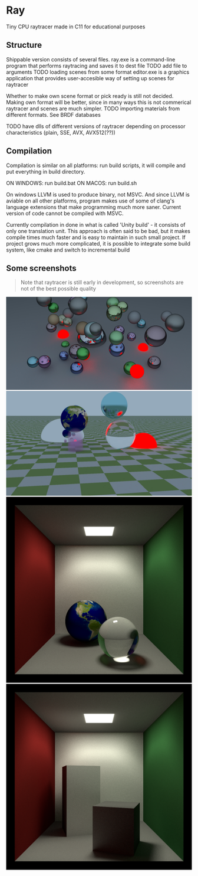# Ray

Tiny CPU raytracer made in C11 for educational purposes

## Structure 

Shippable version consists of several files.
ray.exe is a command-line program that performs raytracing and saves it to dest file
TODO add file to arguments
TODO loading scenes from some format
editor.exe is a graphics application that provides user-accesible way of setting up scenes 
for raytracer

Whether to make own scene format or pick ready is still not decided. Making own format will be better, since in many ways this is not commerical raytracer and scenes are much simpler.
TODO importing materials from different formats. See BRDF databases

TODO have dlls of different versions of raytracer depending on processor characteristics (plain, SSE, AVX, AVX512(??))

## Compilation 

Compilation is similar on all platforms: run build scripts, it will compile and put everything in build directory.

ON WINDOWS:
run build.bat
ON MACOS:
run build.sh

On windows LLVM is used to produce binary, not MSVC. And since LLVM is aviable on all other platforms, program makes use of some of clang's language extensions that make programming much more saner. Current version of code cannot be compiled with MSVC.

Currently compilation in done in what is called 'Unity build' - it consists of only one translation unit. This approach is often said to be bad, but it makes compile times much faster and is easy to maintain in such small project.
If project grows much more complicated, it is possible to integrate some build system, like cmake and switch to incremental build


## Some screenshots

> Note that raytracer is still early in development, so screenshots are not of the best possible quality 

![Screenshot1](screenshots/0-1024rp.jpg)
![Screenshot2](screenshots/1-128.jpg)
![Screenshot3](screenshots/cornellbox1-8192rp-9m.png)
![Screenshot4](screenshots/cornellbox2-8192rp-36m.png)